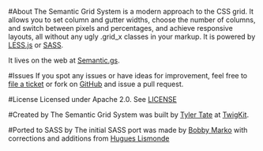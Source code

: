 #About
The Semantic Grid System is a modern approach to the CSS grid. It allows you to set column and gutter widths, choose the number of columns, and switch between pixels and percentages, and achieve responsive layouts, all without any ugly .grid_x classes in your markup. It is powered by [LESS.js](http://lesscss.org/) or [SASS](http://sass-lang.com/).

It lives on the web at [Semantic.gs](http://semantic.gs/).

#Issues
If you spot any issues or have ideas for improvement, feel free to [file a ticket](https://github.com/twigkit/semantic.gs/issues) or fork on [GitHub](https://github.com/twigkit/semantic.gs) and issue a pull request.

#License
Licensed under Apache 2.0. See [LICENSE](https://github.com/twigkit/semantic.gs/blob/master/LICENSE.txt)

#Created by
The Semantic Grid System was built by [Tyler Tate](http://twitter.com/tylertate/) at [TwigKit](http://twigkit.com/).

#Ported to SASS by
The initial SASS port was made by [Bobby Marko](http://bobby-marko.com/) with corrections and additions from [Hugues Lismonde](http://twitter.com/hlidotbe/)
